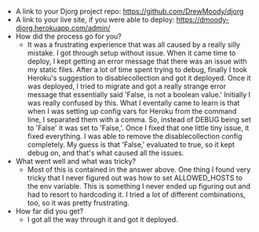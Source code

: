 - A link to your Djorg project repo: https://github.com/DrewMoody/djorg
- A link to your live site, if you were able to deploy: https://dmoody-djorg.herokuapp.com/admin/
- How did the process go for you? 
  - It was a frustrating experience that was all caused by a really silly mistake. I got through setup without issue. When it came time to deploy, I kept getting an error message that there was an issue with my static files. After a lot of time spent trying to debug, finally I took Heroku's suggestion to disablecollection and got it deployed. Once it was deployed, I tried to migrate and got a really strange error message that essentially said 'False, is not a boolean value.' Initially I was really confused by this. What I eventally came to learn is that when I was setting up config vars for Heroku from the command line, I separated them with a comma. So, instead of DEBUG being set to 'False' it was set to 'False,'. Once I fixed that one little tiny issue, it fixed everything. I was able to remove the disablecollection config completely. My guess is that 'False,' evaluated to true, so it kept debug on, and that's what caused all the issues.
- What went well and what was tricky?
  - Most of this is contained in the answer above. One thing I found very tricky that I never figured out was how to set ALLOWED_HOSTS to the env variable. This is something I never ended up figuring out and had to resort to hardcoding it. I tried a lot of different combinations, too, so it was pretty frustrating.
- How far did you get?
  - I got all the way through it and got it deployed.
